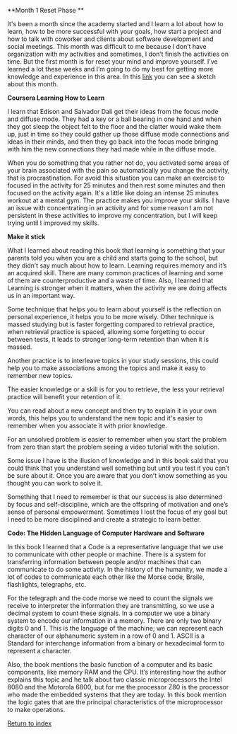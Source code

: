 **Month 1 Reset Phase **

It's been a month since the academy started and I learn a lot about how to learn, how to be more successful with your goals, how start a project and how to talk with coworker and clients about software development and social meetings. This month was difficult to me because I don’t have organization with my activities and sometimes, I don’t finish the activities on time. But the first month is for reset your mind and improve yourself. I’ve learned a lot these weeks and I’m going to do my best for getting more knowledge and experience in this area. In this [link](https://drive.google.com/file/d/1ozFSGsEU2f9IKycyAX9Be9HlHHdsHbn1/view?usp=sharing) you can see a sketch about this month. 

**Coursera Learning How to Learn**

I learn that Edison and Salvador Dali get their ideas from the focus mode and diffuse mode. They had a key or a ball bearing in one hand and when they got sleep the object felt to the floor and the clatter would wake them up, just in time so they could gather up those diffuse mode connections and ideas in their minds, and then they go back into the focus mode bringing with him the new connections they had made while in the diffuse mode. 

When you do something that you rather not do, you activated some areas of your brain associated with the pain so automatically you change the activity, that is procrastination. For avoid this situation you can make an exercise to focused in the activity for 25 minutes and then rest some minutes and then focused on the activity again. It's a little like doing an intense 25 minutes workout at a mental gym. The practice makes you improve your skills. I have an issue with concentrating in an activity and for some reason I am not persistent in these activities to improve my concentration, but I will keep trying until I improved my skills. 

 

**Make it stick** 

What I learned about reading this book that learning is something that your parents told you when you are a child and starts going to the school, but they didn’t say much about how to learn. Learning requires memory and it’s an acquired skill. There are many common practices of learning and some of them are counterproductive and a waste of time. Also, I learned that Learning is stronger when it matters, when the activity we are doing affects us in an important way.  

Some technique that helps you to learn about yourself is the reflection on personal experience, it helps you to be more wisely. Other technique is massed studying but is faster forgetting compared to retrieval practice, when retrieval practice is spaced, allowing some forgetting to occur between tests, it leads to stronger long-term retention than when it is massed.  

Another practice is to interleave topics in your study sessions, this could help you to make associations among the topics and make it easy to remember new topics.  	 

The easier knowledge or a skill is for you to retrieve, the less your retrieval practice will benefit your retention of it.  

You can read about a new concept and then try to explain it in your own words, this helps you to understand the new topic and it's easier to remember when you associate it with prior knowledge. 

For an unsolved problem is easier to remember when you start the problem from zero than start the problem seeing a video tutorial with the solution. 

Some issue I have is the illusion of knowledge and in this book said that you could think that you understand well something but until you test it you can’t be sure about it. Once you are aware that you don’t know something as you thought you can work to solve it. 

Something that I need to remember is that our success is also determined by focus and self-discipline, which are the offspring of motivation and one’s sense of personal empowerment. Sometimes I lost the focus of my goal but I need to be more disciplined and create a strategic to learn better.			 

**Code: The Hidden Language of Computer Hardware and Software** 

In this book I learned that a Code is a representative language that we use to communicate with other people or machine. There is a system for transferring information between people and/or machines that can communicate to do some activity. In the history of the humanity, we made a lot of codes to communicate each other like the Morse code, Braile, flashlights, telegraphs, etc.  

For the telegraph and the code morse we need to count the signals we receive to interpreter the information they are transmitting, so we use a decimal system to count these signals. In a computer we use a binary system to encode our information in a memory. There are only two binary digits 0 and 1. This is the language of the machine; we can represent each character of our alphanumeric system in a row of 0 and 1. ASCII is a Standard for interchange information from a binary or hexadecimal form to represent a character. 

Also, the book mentions the basic function of a computer and its basic components, like memory RAM and the CPU. It’s interesting how the author explains this topic and he talk about two classic microprocessors the Intel 8080 and the Motorola 6800, but for me the processor Z80 is the processor who made the embedded systems that they are today. In this book mention the logic gates that are the principal characteristics of the microprocessor to make operations. 

[Return to index](index.md)
